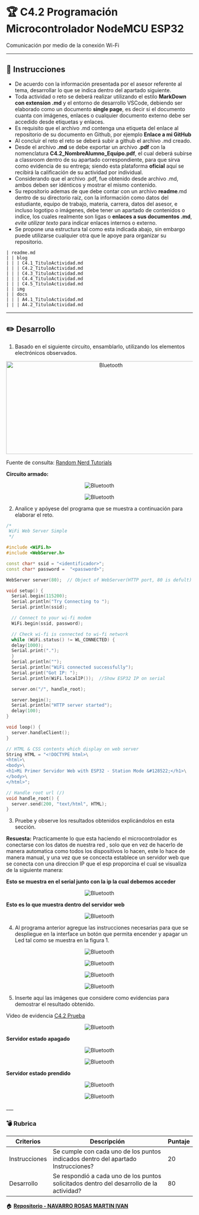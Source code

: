 # :trophy: C4.2 Programación Microcontrolador NodeMCU ESP32

Comunicación por medio de la conexión Wi-Fi

___

## :blue_book: Instrucciones

- De acuerdo con la información presentada por el asesor referente al tema, desarrollar lo que se indica dentro del apartado siguiente.
- Toda actividad o reto se deberá realizar utilizando el estilo **MarkDown con extension .md** y el entorno de desarrollo VSCode, debiendo ser elaborado como un documento **single page**, es decir si el documento cuanta con imágenes, enlaces o cualquier documento externo debe ser accedido desde etiquetas y enlaces.
- Es requisito que el archivo .md contenga una etiqueta del enlace al repositorio de su documento en Github, por ejemplo **Enlace a mi GitHub**
- Al concluir el reto el reto se deberá subir a github el archivo .md creado.
- Desde el archivo **.md** se debe exportar un archivo **.pdf** con la nomenclatura **C4.2_NombreAlumno_Equipo.pdf**, el cual deberá subirse a classroom dentro de su apartado correspondiente, para que sirva como evidencia de su entrega; siendo esta plataforma **oficial** aquí se recibirá la calificación de su actividad por individual.
- Considerando que el archivo .pdf, fue obtenido desde archivo .md, ambos deben ser idénticos y mostrar el mismo contenido.
- Su repositorio ademas de que debe contar con un archivo **readme**.md dentro de su directorio raíz, con la información como datos del estudiante, equipo de trabajo, materia, carrera, datos del asesor, e incluso logotipo o imágenes, debe tener un apartado de contenidos o indice, los cuales realmente son ligas o **enlaces a sus documentos .md**, _evite utilizar texto_ para indicar enlaces internos o externo.
- Se propone una estructura tal como esta indicada abajo, sin embargo puede utilizarse cualquier otra que le apoye para organizar su repositorio.  


``` 
| readme.md
| | blog
| | | C4.1_TituloActividad.md
| | | C4.2_TituloActividad.md
| | | C4.3_TituloActividad.md
| | | C4.4_TituloActividad.md
| | | C4.5_TituloActividad.md
| | img
| | docs
| | | A4.1_TituloActividad.md
| | | A4.2_TituloActividad.md
```
___

## :pencil2: Desarrollo

1. Basado en el siguiente circuito, ensamblarlo, utilizando los elementos electrónicos observados.

<p align="center">
    <img alt="Bluetooth" src="../img/C4.x_ESP32_BluetoothLed.png" width=550 height=250>
</p>

Fuente de consulta: [Random Nerd Tutorials]()
 
**Circuito armado:**

<p align="center">
    <img alt="Bluetooth" src="../img/C4.2_Circuito.jpg" width= height=>
</p>

<p align="center">
    <img alt="Bluetooth" src="../img/C4.2_Circuito1.jpg" width= height=>
</p>

2. Analice y apóyese del programa que se muestra a continuación para elaborar el reto.

```C++
/*
 WiFi Web Server Simple
 */

#include <WiFi.h>
#include <WebServer.h>

const char* ssid = "<identificador>";
const char* password =  "<password>";

WebServer server(80);  // Object of WebServer(HTTP port, 80 is defult)

void setup() {
  Serial.begin(115200);
  Serial.println("Try Connecting to ");
  Serial.println(ssid);

  // Connect to your wi-fi modem
  WiFi.begin(ssid, password);

  // Check wi-fi is connected to wi-fi network
  while (WiFi.status() != WL_CONNECTED) {
  delay(1000);
  Serial.print(".");
  }
  Serial.println("");
  Serial.println("WiFi connected successfully");
  Serial.print("Got IP: ");
  Serial.println(WiFi.localIP());  //Show ESP32 IP on serial

  server.on("/", handle_root);

  server.begin();
  Serial.println("HTTP server started");
  delay(100); 
}

void loop() {
  server.handleClient();
}

// HTML & CSS contents which display on web server
String HTML = "<!DOCTYPE html>\
<html>\
<body>\
<h1>Mi Primer Servidor Web with ESP32 - Station Mode &#128522;</h1>\
</body>\
</html>";

// Handle root url (/)
void handle_root() {
  server.send(200, "text/html", HTML);
}
```

3. Pruebe y observe los resultados obtenidos explicándolos en esta sección.
   
**Resuesta:** Practicamente lo que esta haciendo el microcontrolador es conectarse con los datos de nuestra red , solo que en vez de hacerlo de manera automatica como todos los dispositivos lo hacen, este lo hace de manera manual, y una vez que se concecta establece un servidor web que se conecta con una direccion IP que el esp proporcina el cual se visualiza de la siguiente manera:

**Esto se muestra en el serial junto con la ip la cual debemos acceder**
<p align="center">
    <img alt="Bluetooth" src="../img/C4.2_practica.PNG" width= height=>
</p>

**Esto es lo que muestra dentro del servidor web**

<p align="center">
    <img alt="Bluetooth" src="../img/C4.2_prueba.PNG" width= height=>
</p>




4. Al programa anterior agregue las instrucciones necesarias para que se despliegue en la interface un botón que permita encender y apagar un Led tal como se muestra en la figura 1.

<p align="center">
    <img alt="Bluetooth" src="../img/C4.2_Codigo.PNG" width= height=>
</p>

<p align="center">
    <img alt="Bluetooth" src="../img/C4.2_Codigo1.PNG" width= height=>
</p>

<p align="center">
    <img alt="Bluetooth" src="../img/C4.2_Codigo2.PNG" width= height=>
</p>

<p align="center">
    <img alt="Bluetooth" src="../img/C4.2_Codigo3.PNG" width= height=>
</p>

5. Inserte aquí las imágenes que considere como evidencias para demostrar el resultado obtenido.

Video de evidencia [C4.2 Prueba](https://youtu.be/XWrF3YtfTyw)


<p align="center">
    <img alt="Bluetooth" src="../img/C4.2_Serial.PNG" width= height=>
</p>

**Servidor estado apagado**

<p align="center">
    <img alt="Bluetooth" src="../img/C4.2_web.PNG" width= height=>
</p>

<p align="center">
    <img alt="Bluetooth" src="../img/C4.2_Apagado.jpg" width= height=>
</p>

**Servidor estado prendido**

<p align="center">
    <img alt="Bluetooth" src="../img/C4.2_webon.PNG" width= height=>
</p>

<p align="center">
    <img alt="Bluetooth" src="../img/C4.2_Prendido.jpg" width= height=>
</p>
___

### :bomb: Rubrica

| Criterios     | Descripción                                                                                  | Puntaje |
| ------------- | -------------------------------------------------------------------------------------------- | ------- |
| Instrucciones | Se cumple con cada uno de los puntos indicados dentro del apartado Instrucciones?            | 20 |
| Desarrollo    | Se respondió a cada uno de los puntos solicitados dentro del desarrollo de la actividad?     | 80      |

:house: [**Repositorio - NAVARRO ROSAS MARTIN IVAN**](https://github.com/MartinNavarro17/REPOSITORIO-SISTEMAS-PROGRAMABLES)
